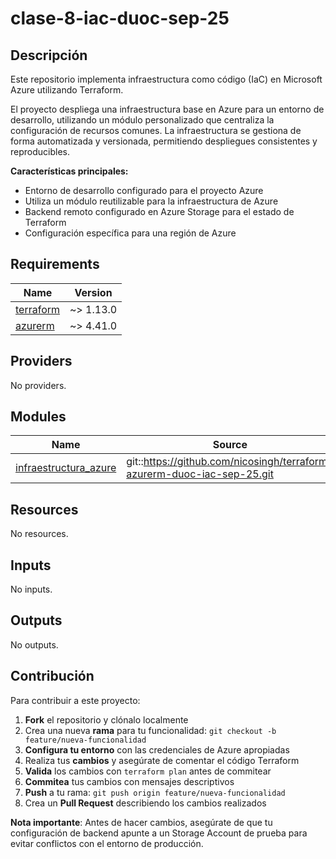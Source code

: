 # clase-8-iac-duoc-sep-25

## Descripción

Este repositorio implementa infraestructura como código (IaC) en Microsoft Azure utilizando Terraform.

El proyecto despliega una infraestructura base en Azure para un entorno de desarrollo, utilizando un módulo personalizado que centraliza la configuración de recursos comunes. La infraestructura se gestiona de forma automatizada y versionada, permitiendo despliegues consistentes y reproducibles.

**Características principales:**
- Entorno de desarrollo configurado para el proyecto Azure
- Utiliza un módulo reutilizable para la infraestructura de Azure
- Backend remoto configurado en Azure Storage para el estado de Terraform
- Configuración específica para una región de Azure

<!-- BEGIN_TF_DOCS -->
## Requirements

| Name | Version |
|------|---------|
| <a name="requirement_terraform"></a> [terraform](#requirement\_terraform) | ~> 1.13.0 |
| <a name="requirement_azurerm"></a> [azurerm](#requirement\_azurerm) | ~> 4.41.0 |

## Providers

No providers.

## Modules

| Name | Source | Version |
|------|--------|---------|
| <a name="module_infraestructura_azure"></a> [infraestructura\_azure](#module\_infraestructura\_azure) | git::https://github.com/nicosingh/terraform-azurerm-duoc-iac-sep-25.git | 03c55adb6449b915a92db38491a1878b5e58ff65 |

## Resources

No resources.

## Inputs

No inputs.

## Outputs

No outputs.
<!-- END_TF_DOCS -->

## Contribución

Para contribuir a este proyecto:

1. **Fork** el repositorio y clónalo localmente
2. Crea una nueva **rama** para tu funcionalidad: `git checkout -b feature/nueva-funcionalidad`
3. **Configura tu entorno** con las credenciales de Azure apropiadas
4. Realiza tus **cambios** y asegúrate de comentar el código Terraform
5. **Valida** los cambios con `terraform plan` antes de commitear
6. **Commitea** tus cambios con mensajes descriptivos
7. **Push** a tu rama: `git push origin feature/nueva-funcionalidad`
8. Crea un **Pull Request** describiendo los cambios realizados

**Nota importante**: Antes de hacer cambios, asegúrate de que tu configuración de backend apunte a un Storage Account de prueba para evitar conflictos con el entorno de producción.
